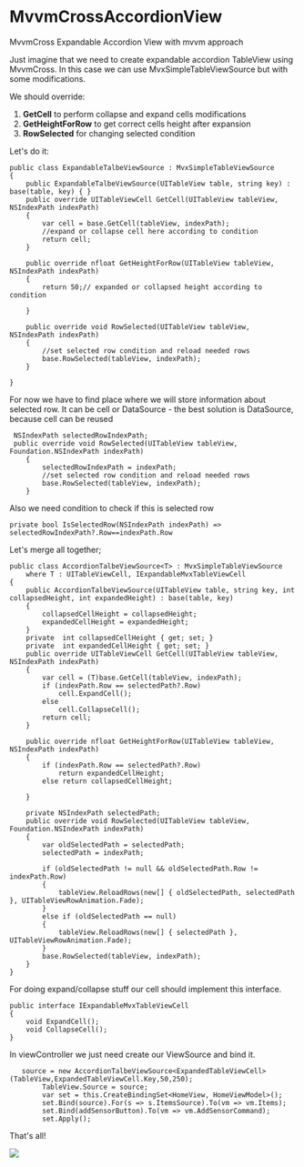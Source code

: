 # MvvmCrossAccordionView
MvvmCross Expandable Accordion View with mvvm approach



Just imagine that we need to create expandable accordion TableView using MvvmCross.
In this case we can use MvxSimpleTableViewSource but with some modifications.
 
We should override:

1. **GetCell** to perform collapse and expand cells modifications
2. **GetHeightForRow** to get correct cells height after expansion
3. **RowSelected** for changing selected condition

Let's do it:
        
    public class ExpandableTalbeViewSource : MvxSimpleTableViewSource
    {
		public ExpandableTalbeViewSource(UITableView table, string key) : base(table, key) { }
        public override UITableViewCell GetCell(UITableView tableView, NSIndexPath indexPath)
		{
			var cell = base.GetCell(tableView, indexPath);
			//expand or collapse cell here according to condition
			return cell;
		}

        public override nfloat GetHeightForRow(UITableView tableView, NSIndexPath indexPath)
		{
			return 50;// expanded or collapsed height according to condition

		}

        public override void RowSelected(UITableView tableView, NSIndexPath indexPath)
		{
			//set selected row condition and reload needed rows
			base.RowSelected(tableView, indexPath);
		}

    }
    
For now we have to find place where we will store information about selected row.
It can be cell or DataSource - the best solution is DataSource, because cell can be reused

     NSIndexPath selectedRowIndexPath;
     public override void RowSelected(UITableView tableView, Foundation.NSIndexPath indexPath)
		{
			selectedRowIndexPath = indexPath;
			//set selected row condition and reload needed rows
			base.RowSelected(tableView, indexPath);
		}

Also we need condition to check if this is selected row

    private bool IsSelectedRow(NSIndexPath indexPath) => selectedRowIndexPath?.Row==indexPath.Row

Let's merge all together;

	public class AccordionTalbeViewSource<T> : MvxSimpleTableViewSource
		where T : UITableViewCell, IExpandableMvxTableViewCell
	{
		public AccordionTalbeViewSource(UITableView table, string key, int collapsedHeight, int expandedHeight) : base(table, key) 
		{
			collapsedCellHeight = collapsedHeight;
			expandedCellHeight = expandedHeight;
		}
		private  int collapsedCellHeight { get; set; }
		private  int expandedCellHeight { get; set; }
		public override UITableViewCell GetCell(UITableView tableView, NSIndexPath indexPath)
		{
			var cell = (T)base.GetCell(tableView, indexPath);
			if (indexPath.Row == selectedPath?.Row)
				cell.ExpandCell();
			else 
				cell.CollapseCell();
			return cell;
		}

		public override nfloat GetHeightForRow(UITableView tableView, NSIndexPath indexPath)
		{
			if (indexPath.Row == selectedPath?.Row)
				return expandedCellHeight;
			else return collapsedCellHeight;

		}

		private NSIndexPath selectedPath;
		public override void RowSelected(UITableView tableView, Foundation.NSIndexPath indexPath)
		{
			var oldSelectedPath = selectedPath;
			selectedPath = indexPath;

			if (oldSelectedPath != null && oldSelectedPath.Row != indexPath.Row)
			{
				tableView.ReloadRows(new[] { oldSelectedPath, selectedPath }, UITableViewRowAnimation.Fade);
			}
			else if (oldSelectedPath == null)
			{
				tableView.ReloadRows(new[] { selectedPath }, UITableViewRowAnimation.Fade);
			}
			base.RowSelected(tableView, indexPath);
		}
	}
     
For doing expand/collapse stuff our cell should implement this interface.

	public interface IExpandableMvxTableViewCell
	{
		void ExpandCell();
		void CollapseCell();
	}
In viewController we just need create our ViewSource and bind it.

       source = new AccordionTalbeViewSource<ExpandedTableViewCell>(TableView,ExpandedTableViewCell.Key,50,250);
			TableView.Source = source;
			var set = this.CreateBindingSet<HomeView, HomeViewModel>();
			set.Bind(source).For(s => s.ItemsSource).To(vm => vm.Items);
			set.Bind(addSensorButton).To(vm => vm.AddSensorCommand);
			set.Apply();

That's all!

![](https://media.giphy.com/media/3o6YfTNbkY6QSalYR2/giphy.gif)

